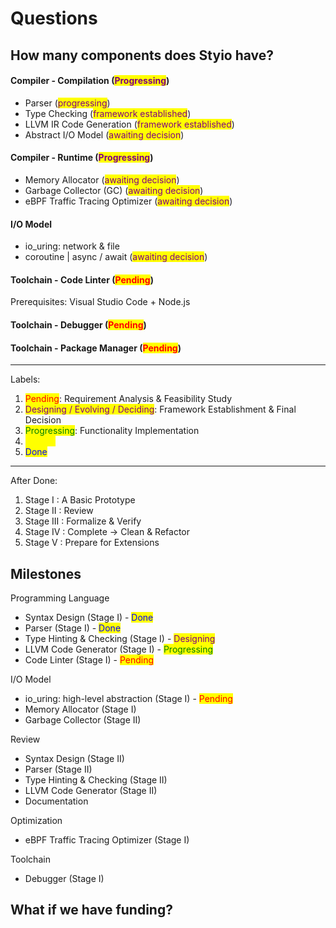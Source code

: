 # Questions

## How many components does Styio have?

#### Compiler - Compilation (<mark style="color:purple;">Progressing</mark>)

* Parser (<mark style="color:purple;">progressing</mark>)
* Type Checking (<mark style="color:purple;">framework established</mark>)
* LLVM IR Code Generation (<mark style="color:purple;">framework established</mark>)
* Abstract I/O Model (<mark style="color:purple;">awaiting decision</mark>)

#### Compiler - Runtime (<mark style="color:purple;">Progressing</mark>)

* Memory Allocator (<mark style="color:purple;">awaiting decision</mark>)
* Garbage Collector (GC) (<mark style="color:purple;">awaiting decision</mark>)
* eBPF Traffic Tracing Optimizer (<mark style="color:purple;">awaiting decision</mark>)

#### I/O Model

* io\_uring: network & file
* coroutine | async / await (<mark style="color:purple;">awaiting decision</mark>)

#### Toolchain - Code Linter (<mark style="color:red;">Pending</mark>)

Prerequisites: Visual Studio Code + Node.js

#### Toolchain - Debugger (<mark style="color:red;">Pending</mark>)

#### Toolchain - Package Manager (<mark style="color:red;">Pending</mark>)

***

Labels:

1. <mark style="color:red;">Pending</mark>: Requirement Analysis & Feasibility Study
2. <mark style="color:purple;">Designing / Evolving / Deciding</mark>: Framework Establishment & Final Decision
3. <mark style="color:green;">Progressing</mark>: Functionality Implementation&#x20;
4. <mark style="color:yellow;">Testing</mark>
5. <mark style="color:blue;">Done</mark>

***

After Done:

1. Stage I : A Basic Prototype
2. Stage II : Review
3. Stage III : Formalize & Verify
4. Stage IV : Complete -> Clean & Refactor
5. Stage V : Prepare for Extensions

## Milestones

Programming Language

* Syntax Design (Stage I) - <mark style="color:blue;">Done</mark>
* Parser (Stage I) - <mark style="color:blue;">Done</mark>
* Type Hinting & Checking (Stage I) - <mark style="color:purple;">Designing</mark>
* LLVM Code Generator (Stage I) - <mark style="color:green;">Progressing</mark>
* Code Linter (Stage I) - <mark style="color:red;">Pending</mark>

I/O Model

* io\_uring: high-level abstraction (Stage I) - <mark style="color:red;">Pending</mark>
* Memory Allocator (Stage I)
* Garbage Collector (Stage II)

Review

* Syntax Design (Stage II)
* Parser (Stage II)
* Type Hinting & Checking (Stage II)
* LLVM Code Generator (Stage II)
* Documentation

Optimization

* eBPF Traffic Tracing Optimizer (Stage I)

Toolchain

* Debugger (Stage I)

## What if we have funding?


